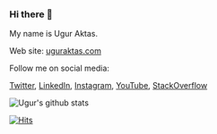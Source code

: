 ### Hi there 👋

My name is Ugur Aktas.
<!--
- 🔭 I’m currently working on ...
- 🌱 I’m currently learning ...
- 👯 I’m looking to collaborate on ...
- 🤔 I’m looking for help with ...
- 💬 Ask me about ...
- 📫 How to reach me: ...
- 😄 Pronouns: ...
- ⚡ Fun fact: ...
-->
Web site: [uguraktas.com](https://www.uguraktas.com/)

Follow me on social media:

[Twitter](https://twitter.com/uguraktas25),
[LinkedIn](https://www.linkedin.com/in/uguraktas/),
[Instagram](https://www.instagram.com/uguraktas25/),
[YouTube](https://www.youtube.com/c/uguraktas),
[StackOverflow](https://stackoverflow.com/users/8519853/u%C4%9Fur)




![Ugur's github stats](https://github-readme-stats.vercel.app/api?username=uguraktas&show_icons=true)

[![Hits](https://hits.seeyoufarm.com/api/count/incr/badge.svg?url=https%3A%2F%2Fgithub.com%2Fuguraktas%2Fhit-counter&count_bg=%234569C7&title_bg=%23555555&icon=&icon_color=%23E7E7E7&title=visitors&edge_flat=false)](https://github.com/uguraktas/)
